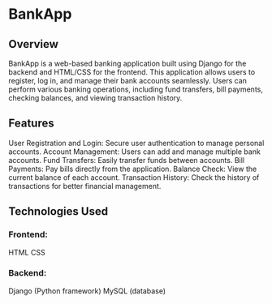 # BankApp
## Overview
BankApp is a web-based banking application built using Django for the backend and HTML/CSS for the frontend. This application allows users to register, log in, and manage their bank accounts seamlessly. Users can perform various banking operations, including fund transfers, bill payments, checking balances, and viewing transaction history.

## Features
User Registration and Login: Secure user authentication to manage personal accounts.
Account Management: Users can add and manage multiple bank accounts.
Fund Transfers: Easily transfer funds between accounts.
Bill Payments: Pay bills directly from the application.
Balance Check: View the current balance of each account.
Transaction History: Check the history of transactions for better financial management.

## Technologies Used
### Frontend:
HTML
CSS

### Backend:
Django (Python framework)
MySQL (database)
